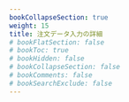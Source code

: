 ```yaml
---
bookCollapseSection: true
weight: 15
title: 注文データ入力の詳細
# bookFlatSection: false
# bookToc: true
# bookHidden: false
# bookCollapseSection: false
# bookComments: false
# bookSearchExclude: false
---
```


